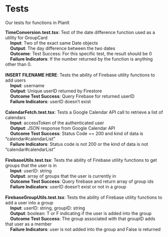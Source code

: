 # Tests
Our tests for functions in PlanIt

**TimeConversion.test.tsx**: Test of the date difference function used as a utility for GroupCard   
&nbsp;&nbsp;&nbsp;&nbsp;**Input**: Two of the exact same Date objects  
&nbsp;&nbsp;&nbsp;&nbsp;**Output**: The day difference between the two dates  
&nbsp;&nbsp;&nbsp;&nbsp;**Outcome**: Test Success: For this specific test, the result should be 0  
&nbsp;&nbsp;&nbsp;&nbsp;**Failure Indicators**: If the number returned by the function is anything other than 0.  
<br> 
**INSERT FILENAME HERE**: Tests the ability of Firebase utility functions to add users  
&nbsp;&nbsp;&nbsp;&nbsp;**Input**: username  
&nbsp;&nbsp;&nbsp;&nbsp;**Output**: Unique userID returned by Firestore  
&nbsp;&nbsp;&nbsp;&nbsp;**Outcome Test Success**: Query Firebase for returned userID  
&nbsp;&nbsp;&nbsp;&nbsp;**Failure Indicators**: userID doesn’t exist  
<br> 
**CalendarFetch.test.tsx**: Tests a Google Calendar API call to retrieve a list of calendars  
&nbsp;&nbsp;&nbsp;&nbsp;**Input**: accessToken of the authenticated user  
&nbsp;&nbsp;&nbsp;&nbsp;**Output**: JSON response from Google Calendar API  
&nbsp;&nbsp;&nbsp;&nbsp;**Outcome Test Success**:  Status Code == 200 and kind of data is “calendar#calendarList”  
&nbsp;&nbsp;&nbsp;&nbsp;**Failure Indicators**: Status code is not 200 or the kind of data is not “calendar#calendarList”  
<br> 
**FirebaseUtils.test.tsx**: Tests the ability of Firebase utility functions to get groups that the user is in  
&nbsp;&nbsp;&nbsp;&nbsp;**Input**: userID: string  
&nbsp;&nbsp;&nbsp;&nbsp;**Output**: array of groups that the user is currently in  
&nbsp;&nbsp;&nbsp;&nbsp;**Outcome Test Success**: Query firebase and return array of group ids  
&nbsp;&nbsp;&nbsp;&nbsp;**Failure Indicators**:  userID doesn’t exist or not in a group  
<br> 
**FirebaseGroupUtils.test.tsx**: Tests the ability of Firebase utility functions to add a user into a group  
&nbsp;&nbsp;&nbsp;&nbsp;**Input**: userID: string, groupID: string  
&nbsp;&nbsp;&nbsp;&nbsp;**Output**: boolean: T or F indicating if the user is added into the group  
&nbsp;&nbsp;&nbsp;&nbsp;**Outcome Test Success**: The group associated with that groupID adds that user as a member  
&nbsp;&nbsp;&nbsp;&nbsp;**Failure Indicators**: user is not added into the group and False is returned  
